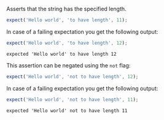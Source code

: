Asserts that the string has the specified length.

<!-- evaluate -->
```javascript
expect('Hello world', 'to have length', 11);
```
<!-- /evaluate -->

In case of a failing expectation you get the following output:

<!-- evaluate -->
```javascript
expect('Hello world', 'to have length', 12);
```

```
expected 'Hello world' to have length 12
```
<!-- /evaluate -->

This assertion can be negated using the `not` flag:

<!-- evaluate -->
```javascript
expect('Hello world', 'not to have length', 12);
```
<!-- /evaluate -->

In case of a failing expectation you get the following output:

<!-- evaluate -->
```javascript
expect('Hello world', 'not to have length', 11);
```

```
expected 'Hello world' not to have length 11
```
<!-- /evaluate -->
